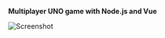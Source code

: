 **Multiplayer UNO game with Node.js and Vue**

![Screenshot](https://raw.githubusercontent.com/houseofbits/nodejs-uno-game/master/dev-screen.png)
